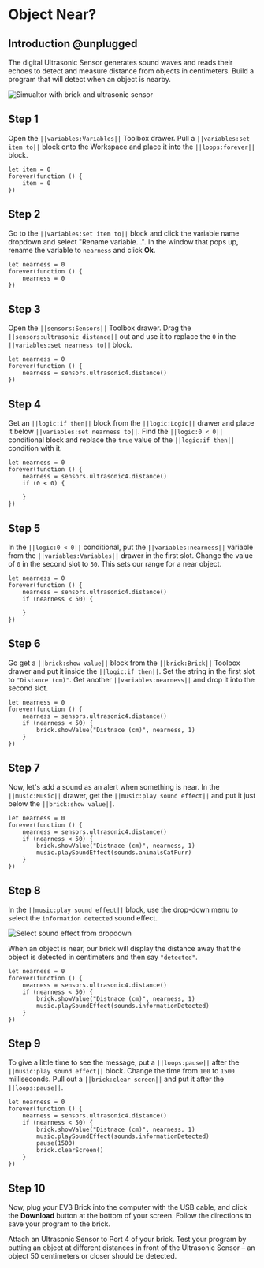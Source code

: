 # Object Near?

## Introduction @unplugged

The digital Ultrasonic Sensor generates sound waves and reads their echoes to detect and measure distance from objects in centimeters. Build a program that will detect when an object is nearby.

![Simualtor with brick and ultrasonic sensor](/static/tutorials/object-near/ultrasonic-near.gif)

## Step 1

Open the ``||variables:Variables||`` Toolbox drawer. Pull a ``||variables:set item to||`` block onto the Workspace and place it into the ``||loops:forever||`` block.

```blocks
let item = 0
forever(function () {
    item = 0
})
```

## Step 2

Go to the ``||variables:set item to||`` block and click the variable name dropdown and select "Rename variable...". In the window that pops up, rename the variable to ``nearness`` and click **Ok**.

```blocks
let nearness = 0
forever(function () {
    nearness = 0
})
```

## Step 3

Open the ``||sensors:Sensors||`` Toolbox drawer. Drag the ``||sensors:ultrasonic distance||`` out and use it to replace the `0` in the ``||variables:set nearness to||`` block. 

```blocks
let nearness = 0
forever(function () {
    nearness = sensors.ultrasonic4.distance()
})
```

## Step 4

Get an ``||logic:if then||`` block from the ``||logic:Logic||`` drawer and place it below ``||variables:set nearness to||``. Find the ``||logic:0 < 0||`` conditional block and replace the ``true`` value of the ``||logic:if then||`` condition with it.

```blocks
let nearness = 0
forever(function () {
    nearness = sensors.ultrasonic4.distance()
    if (0 < 0) {

    }
})
```

## Step 5

In the ``||logic:0 < 0||`` conditional, put the ``||variables:nearness||`` variable from the ``||variables:Variables||`` drawer in the first slot. Change the value of `0` in the second slot to `50`. This sets our range for a near object.

```blocks
let nearness = 0
forever(function () {
    nearness = sensors.ultrasonic4.distance()
    if (nearness < 50) {

    }
})
```

## Step 6

Go get a ``||brick:show value||`` block from the ``||brick:Brick||`` Toolbox drawer and put it  inside the ``||logic:if then||``. Set the string in the first slot to `"Distance (cm)"`. Get another ``||variables:nearness||`` and drop it into the second slot.

```blocks
let nearness = 0
forever(function () {
    nearness = sensors.ultrasonic4.distance()
    if (nearness < 50) {
        brick.showValue("Distnace (cm)", nearness, 1)
    }
})
```

## Step 7

Now, let's add a sound as an alert when something is near. In the ``||music:Music||`` drawer, get the ``||music:play sound effect||`` and put it just below the ``||brick:show value||``.

```blocks
let nearness = 0
forever(function () {
    nearness = sensors.ultrasonic4.distance()
    if (nearness < 50) {
        brick.showValue("Distnace (cm)", nearness, 1)
        music.playSoundEffect(sounds.animalsCatPurr)
    }
})
```

## Step 8

In the ``||music:play sound effect||`` block, use the drop-down menu to select the ``information detected`` sound effect. 

![Select sound effect from dropdown](/static/tutorials/object-near/play-sound-effect-dropdown.png)

When an object is near, our brick will display the distance away that the object is detected in centimeters and then say `"detected"`.

```blocks
let nearness = 0
forever(function () {
    nearness = sensors.ultrasonic4.distance()
    if (nearness < 50) {
        brick.showValue("Distnace (cm)", nearness, 1)
        music.playSoundEffect(sounds.informationDetected)
    }
})
```

## Step 9

To give a little time to see the message, put a ``||loops:pause||`` after the ``||music:play sound effect||`` block. Change the time from `100` to `1500` milliseconds. Pull out a ``||brick:clear screen||`` and put it after the ``||loops:pause||``.

```blocks
let nearness = 0
forever(function () {
    nearness = sensors.ultrasonic4.distance()
    if (nearness < 50) {
        brick.showValue("Distnace (cm)", nearness, 1)
        music.playSoundEffect(sounds.informationDetected)
        pause(1500)
        brick.clearScreen()
    }
})
```

## Step 10

Now, plug your EV3 Brick into the computer with the USB cable, and click the **Download** button at the bottom of your screen. Follow the directions to save your program to the brick.

Attach an Ultrasonic Sensor to Port 4 of your brick. Test your program by putting an object at different distances in front of the Ultrasonic Sensor – an object 50 centimeters or closer should be detected. 
